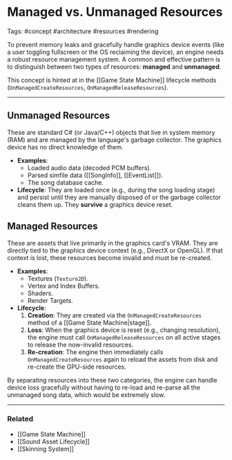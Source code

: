 # Managed vs. Unmanaged Resources

Tags: #concept #architecture #resources #rendering

To prevent memory leaks and gracefully handle graphics device events (like a user toggling fullscreen or the OS reclaiming the device), an engine needs a robust resource management system. A common and effective pattern is to distinguish between two types of resources: **managed** and **unmanaged**.

This concept is hinted at in the [[Game State Machine]] lifecycle methods (`OnManagedCreateResources`, `OnManagedReleaseResources`).

---

## Unmanaged Resources

These are standard C# (or Java/C++) objects that live in system memory (RAM) and are managed by the language's garbage collector. The graphics device has no direct knowledge of them.

*   **Examples**:
    *   Loaded audio data (decoded PCM buffers).
    *   Parsed simfile data ([[SongInfo]], [[EventList]]).
    *   The song database cache.
*   **Lifecycle**: They are loaded once (e.g., during the song loading stage) and persist until they are manually disposed of or the garbage collector cleans them up. They **survive** a graphics device reset.

## Managed Resources

These are assets that live primarily in the graphics card's VRAM. They are directly tied to the graphics device context (e.g., DirectX or OpenGL). If that context is lost, these resources become invalid and must be re-created.

*   **Examples**:
    *   Textures (`Texture2D`).
    *   Vertex and Index Buffers.
    *   Shaders.
    *   Render Targets.
*   **Lifecycle**:
    1.  **Creation**: They are created via the `OnManagedCreateResources` method of a [[Game State Machine|stage]].
    2.  **Loss**: When the graphics device is reset (e.g., changing resolution), the engine must call `OnManagedReleaseResources` on all active stages to release the now-invalid resources.
    3.  **Re-creation**: The engine then immediately calls `OnManagedCreateResources` again to reload the assets from disk and re-create the GPU-side resources.

By separating resources into these two categories, the engine can handle device loss gracefully without having to re-load and re-parse all the unmanaged song data, which would be extremely slow.

---

### Related

*   [[Game State Machine]]
*   [[Sound Asset Lifecycle]]
*   [[Skinning System]] 